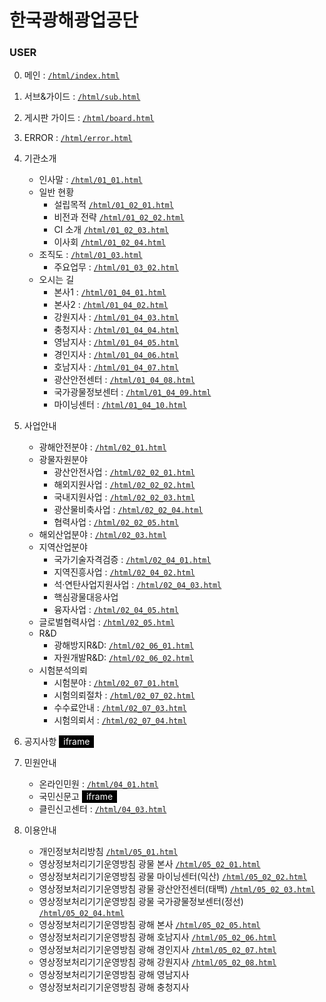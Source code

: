 # 한국광해광업공단
  
### USER
00. 메인 : [`/html/index.html`](./html/index.html)
00. 서브&가이드 : [`/html/sub.html`](./html/sub.html)
00. 게시판 가이드 : [`/html/board.html`](./html/board.html)
00. ERROR : [`/html/error.html`](./html/error.html)

01. 기관소개
    - 인사말 : [`/html/01_01.html`](./html/01_01.html)
    - 일반 현황
        - 설립목적 [`/html/01_02_01.html`](./html/01_02_01.html)
        - 비전과 전략 [`/html/01_02_02.html`](./html/01_02_02.html)
        - CI 소개 [`/html/01_02_03.html`](./html/01_02_03.html)
        - 이사회 [`/html/01_02_04.html`](./html/01_02_04.html)
    - 조직도 : [`/html/01_03.html`](./html/01_03.html)
        - 주요업무 : [`/html/01_03_02.html`](./html/01_03_02.html)
    - 오시는 길
        - 본사1 : [`/html/01_04_01.html`](./html/01_04_01.html)
        - 본사2 : [`/html/01_04_02.html`](./html/01_04_02.html)
        - 강원지사 : [`/html/01_04_03.html`](./html/01_04_03.html)
        - 충청지사 : [`/html/01_04_04.html`](./html/01_04_04.html)
        - 영남지사 : [`/html/01_04_05.html`](./html/01_04_05.html)
        - 경인지사 : [`/html/01_04_06.html`](./html/01_04_06.html)
        - 호남지사 : [`/html/01_04_07.html`](./html/01_04_07.html)
        - 광산안전센터 : [`/html/01_04_08.html`](./html/01_04_08.html)
        - 국가광물정보센터 : [`/html/01_04_09.html`](./html/01_04_09.html)
        - 마이닝센터 : [`/html/01_04_10.html`](./html/01_04_10.html)
    
02. 사업안내
    - 광해안전분야 : [`/html/02_01.html`](./html/02_01.html)
    - 광물자원분야 
        - 광산안전사업 : [`/html/02_02_01.html`](./html/02_02_01.html)
        - 해외지원사업 : [`/html/02_02_02.html`](./html/02_02_02.html)
        - 국내지원사업 : [`/html/02_02_03.html`](./html/02_02_03.html)
        - 광산물비축사업 : [`/html/02_02_04.html`](./html/02_02_04.html)
        - 협력사업 : [`/html/02_02_05.html`](./html/02_02_05.html)
    - 해외산업분야 : [`/html/02_03.html`](./html/02_03.html)
    - 지역산업분야
        - 국가기술자격검증 : [`/html/02_04_01.html`](./html/02_04_01.html)
        - 지역진흥사업 : [`/html/02_04_02.html`](./html/02_04_02.html)
        - 석·연탄사업지원사업 : [`/html/02_04_03.html`](./html/02_04_03.html)
        - 핵심광물대응사업
        - 융자사업 : [`/html/02_04_05.html`](./html/02_04_05.html)
    - 글로벌협력사업 : [`/html/02_05.html`](./html/02_05.html)
    - R&D
        - 광해방지R&D: [`/html/02_06_01.html`](./html/02_06_01.html)
        - 자원개발R&D: [`/html/02_06_02.html`](./html/02_06_02.html)
    - 시험분석의뢰
        - 시험분야 : [`/html/02_07_01.html`](./html/02_07_01.html)
        - 시험의뢰절차 : [`/html/02_07_02.html`](./html/02_07_02.html)
        - 수수료안내 : [`/html/02_07_03.html`](./html/02_07_03.html)
        - 시험의뢰서 : [`/html/02_07_04.html`](./html/02_07_04.html)
        
03. 공지사항 <span style="padding:0.1em 0.5em; background-color:#000; color:#fff; box-sizing:border-box;">iframe</span>
04. 민원안내
    - 온라인민원 : [`/html/04_01.html`](./html/04_01.html)
    - 국민신문고 <span style="padding:0.1em 0.5em; background-color:#000; color:#fff; box-sizing:border-box;">iframe</span>
    - 클린신고센터 : [`/html/04_03.html`](./html/04_03.html)
05. 이용안내
    - 개인정보처리방침 [`/html/05_01.html`](./html/05_01.html)
    - 영상정보처리기기운영방침 광물 본사 [`/html/05_02_01.html`](./html/05_02_01.html)
    - 영상정보처리기기운영방침 광물 마이닝센터(익산) [`/html/05_02_02.html`](./html/05_02_02.html)
    - 영상정보처리기기운영방침 광물 광산안전센터(태백) [`/html/05_02_03.html`](./html/05_02_03.html)
    - 영상정보처리기기운영방침 광물 국가광물정보센터(정선) [`/html/05_02_04.html`](./html/05_02_04.html)
    - 영상정보처리기기운영방침 광해 본사 [`/html/05_02_05.html`](./html/05_02_05.html)
    - 영상정보처리기기운영방침 광해 호남지사 [`/html/05_02_06.html`](./html/05_02_06.html)
    - 영상정보처리기기운영방침 광해 경인지사 [`/html/05_02_07.html`](./html/05_02_07.html)
    - 영상정보처리기기운영방침 광해 강원지사 [`/html/05_02_08.html`](./html/05_02_08.html)
    - 영상정보처리기기운영방침 광해 영남지사
    - 영상정보처리기기운영방침 광해 충청지사
